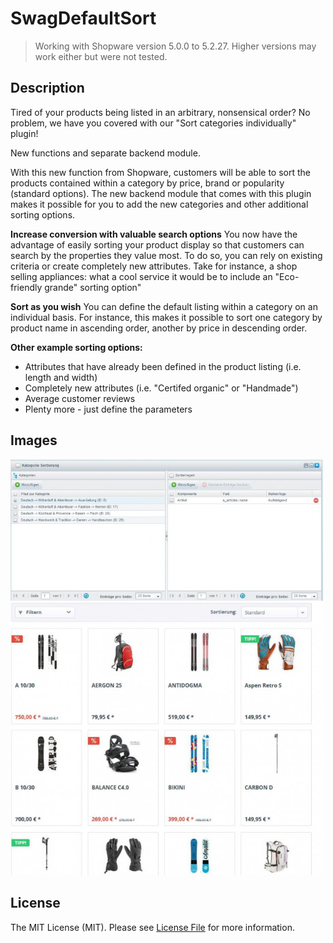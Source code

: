 # SwagDefaultSort
> Working with Shopware version 5.0.0 to 5.2.27.
> Higher versions may work either but were not tested.

## Description 
Tired of your products being listed in an arbitrary, nonsensical order? No problem, we have you covered with our "Sort categories individually" plugin!

New functions and separate backend module.

With this new function from Shopware, customers will be able to sort the products 
contained within a category by price, brand or popularity (standard options). 
The new backend module that comes with this plugin makes it possible for you to add the new categories and other additional sorting options. 

**Increase conversion with valuable search options**
You now have the advantage of easily sorting your product display so that customers can search by the properties they value most. 
To do so, you can rely on existing criteria or create completely new attributes. 
Take for instance, a shop selling appliances: what a cool service it would be to include an "Eco-friendly grande" sorting option"

**Sort as you wish**
You can define the default listing within a category on an individual basis.
For instance, this makes it possible to sort one category by product name in ascending order, another by price in descending order. 

**Other example sorting options:**
* Attributes that have already been defined in the product listing (i.e. length and width) 
* Completely new attributes (i.e. "Certifed organic" or "Handmade")
* Average customer reviews
* Plenty more - just define the parameters

## Images
<img src="image1.jpg" alt="Backend" style="width: 500px;"/>
<img src="image2.jpg" alt="Frontend" style="width: 500px;"/>

## License

The MIT License (MIT). Please see [License File](LICENSE) for more information.

